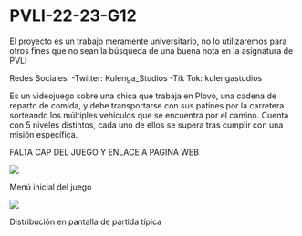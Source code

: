 # PVLI-22-23-G12
El proyecto es un trabajo meramente universitario, 
no lo utilizaremos para otros fines que no sean 
la búsqueda de una buena nota en la asignatura de PVLI

Redes Sociales:
-Twitter: Kulenga_Studios
-Tik Tok: kulengastudios

Es un videojuego sobre una chica que trabaja en Plovo, una cadena de reparto de comida, y debe transportarse con sus patines por la carretera sorteando los múltiples vehículos que se encuentra por el camino.
Cuenta con 5 niveles distintos, cada uno de ellos se supera tras cumplir con una misión específica.

FALTA CAP DEL JUEGO Y ENLACE A PAGINA WEB


<image src="/images/inicio.png">
  
Menú inicial del juego

<image src="/images/partidaPrototipo.png">
 
Distribución en pantalla de partida típica

